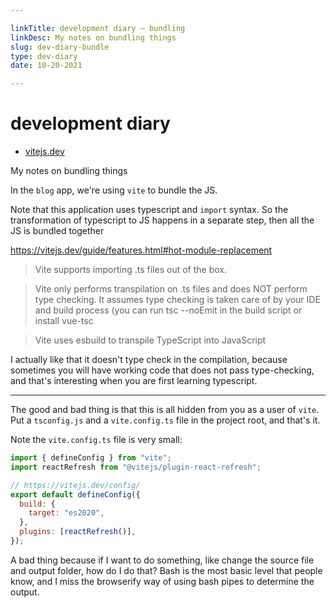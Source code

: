 ```yaml
---

linkTitle: development diary — bundling
linkDesc: My notes on bundling things
slug: dev-diary-bundle
type: dev-diary
date: 10-20-2021

---
```


# development diary
* [vitejs.dev](https://vitejs.dev/)

My notes on bundling things

In the `blog` app, we're using `vite` to bundle the JS.

Note that this application uses typescript and `import` syntax. So the transformation of typescript to JS happens in a separate step, then all the JS is bundled together

https://vitejs.dev/guide/features.html#hot-module-replacement

> Vite supports importing .ts files out of the box.

> Vite only performs transpilation on .ts files and does NOT perform type checking. It assumes type checking is taken care of by your IDE and build process (you can run tsc --noEmit in the build script or install vue-tsc

> Vite uses esbuild to transpile TypeScript into JavaScript 

I actually like that it doesn't type check in the compilation, because sometimes you will have working code that does not pass type-checking, and that's interesting when you are first learning typescript.

----------------------------------------------------------------

The good and bad thing is that this is all hidden from you as a user of `vite`. Put a `tsconfig.js` and a `vite.config.ts` file in the project root, and that's it.

Note the `vite.config.ts` file is very small:
```js
import { defineConfig } from "vite";
import reactRefresh from "@vitejs/plugin-react-refresh";

// https://vitejs.dev/config/
export default defineConfig({
  build: {
    target: "es2020",
  },
  plugins: [reactRefresh()],
});
```

A bad thing because if I want to do something, like change the source file and output folder, how do I do that? Bash is the most basic level that people know, and I miss the browserify way of using bash pipes to determine the output.

